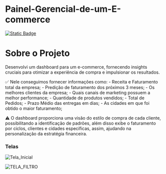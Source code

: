 # Painel-Gerencial-de-um-E-commerce
[![Static Badge](https://img.shields.io/badge/Dashboard-ECommerce-8A2BE2)](https://github.com/joaooccamilo/Painel-Gerencial-de-um-E-commerce/blob/main/LICENSE)

# Sobre o Projeto 

Desenvolvi um dashboard para um e-commerce, fornecendo insights cruciais para otimizar a experiência de compra e impulsionar os resultados.

✅ Nele conseguimos fornecer informações como:
          - Receita e Faturamento total da empresa;
          - Predição de faturamento dos próximos 3 meses;
          - Os melhores clientes da empresa;
          - Quais canais de marketing possuem a melhor performance;
          - Quantidade de produtos vendidos;
          - Total de Pedidos;
          - Prazo Médio das entregas em dias;
          - As cidades em que foi obtido o maior faturamento;

⚠ O dashboard proporciona uma visão do estilo de compra de cada cliente, possibilitando a identificação de padrões, além disso exibe o faturamento por ciclos, clientes e cidades específicas, assim, ajudando na personalização da estratégia financeira.

### Telas 

![Tela_Inicial](https://github.com/joaooccamilo/Painel-Gerencial-de-um-E-commerce/assets/61191857/52d59946-d3d3-44cd-b6db-f1e1178bfa2d)



![TELA_FILTRO](https://github.com/joaooccamilo/Painel-Gerencial-de-um-E-commerce/assets/61191857/59fe7184-9fa8-432f-a586-9ba2ef35890a)

